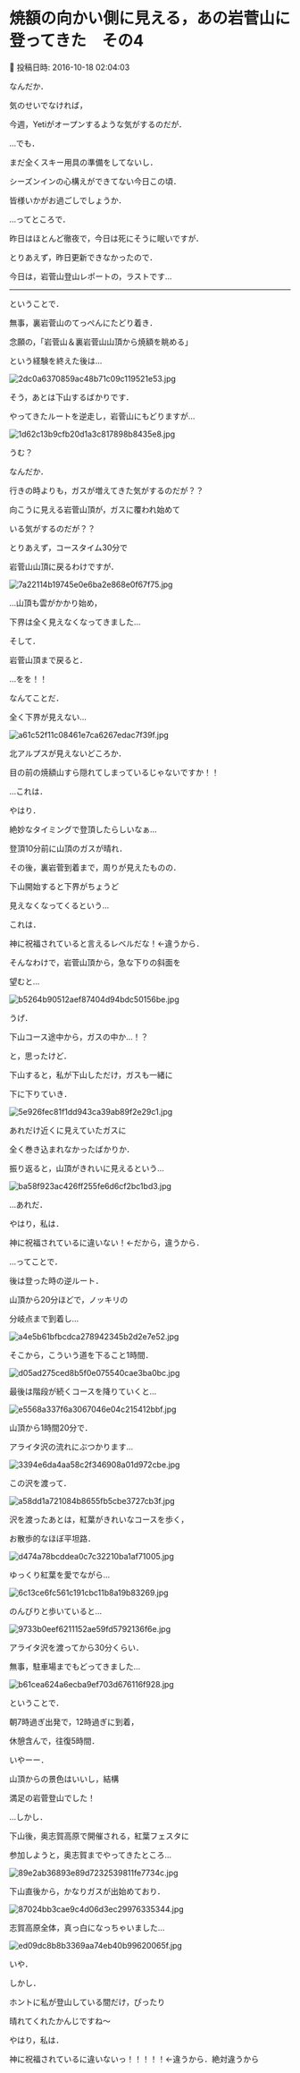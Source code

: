 # 焼額の向かい側に見える，あの岩菅山に登ってきた　その4

📅 投稿日時: 2016-10-18 02:04:03

なんだか．


気のせいでなければ，


今週，Yetiがオープンするような気がするのだが．


…でも．


まだ全くスキー用具の準備をしてないし．


シーズンインの心構えができてない今日この頃．


皆様いかがお過ごしでしょうか．





…ってところで．


昨日はほとんど徹夜で，今日は死にそうに眠いですが．


とりあえず，昨日更新できなかったので．


今日は，岩菅山登山レポートの，ラストです…





---





ということで．


無事，裏岩菅山のてっぺんにたどり着き．


念願の，「岩菅山＆裏岩菅山山頂から焼額を眺める」


という経験を終えた後は…




![2dc0a6370859ac48b71c09c119521e53.jpg](images/2dc0a6370859ac48b71c09c119521e53.jpg)







そう，あとは下山するばかりです．


やってきたルートを逆走し，岩菅山にもどりますが…




![1d62c13b9cfb20d1a3c817898b8435e8.jpg](images/1d62c13b9cfb20d1a3c817898b8435e8.jpg)




うむ？


なんだか．


行きの時よりも，ガスが増えてきた気がするのだが？？


向こうに見える岩菅山頂が，ガスに覆われ始めて


いる気がするのだが？？





とりあえず，コースタイム30分で


岩菅山山頂に戻るわけですが．




![7a22114b19745e0e6ba2e868e0f67f75.jpg](images/7a22114b19745e0e6ba2e868e0f67f75.jpg)




…山頂も雲がかかり始め，


下界は全く見えなくなってきました…





そして．


岩菅山頂まで戻ると．


…をを！！


なんてことだ．


全く下界が見えない…




![a61c52f11c08461e7ca6267edac7f39f.jpg](images/a61c52f11c08461e7ca6267edac7f39f.jpg)




北アルプスが見えないどころか．


目の前の焼額山すら隠れてしまっているじゃないですか！！





…これは．


やはり．


絶妙なタイミングで登頂したらしいなぁ…


登頂10分前に山頂のガスが晴れ．


その後，裏岩菅到着まで，周りが見えたものの．


下山開始すると下界がちょうど


見えなくなってくるという…


これは．


神に祝福されていると言えるレベルだな！←違うから．





そんなわけで，岩菅山頂から，急な下りの斜面を


望むと…




![b5264b90512aef87404d94bdc50156be.jpg](images/b5264b90512aef87404d94bdc50156be.jpg)




うげ．


下山コース途中から，ガスの中か…！？





と，思ったけど．


下山すると，私が下山しただけ，ガスも一緒に


下に下りていき．




![5e926fec81f1dd943ca39ab89f2e29c1.jpg](images/5e926fec81f1dd943ca39ab89f2e29c1.jpg)




あれだけ近くに見えていたガスに


全く巻き込まれなかったばかりか．


振り返ると，山頂がきれいに見えるという…




![ba58f923ac426ff255fe6d6cf2bc1bd3.jpg](images/ba58f923ac426ff255fe6d6cf2bc1bd3.jpg)




…あれだ．


やはり，私は．


神に祝福されているに違いない！←だから，違うから．





…ってことで．


後は登った時の逆ルート．


山頂から20分ほどで，ノッキリの


分岐点まで到着し…




![a4e5b61bfbcdca278942345b2d2e7e52.jpg](images/a4e5b61bfbcdca278942345b2d2e7e52.jpg)




そこから，こういう道を下ること1時間．




![d05ad275ced8b5f0e075540cae3ba0bc.jpg](images/d05ad275ced8b5f0e075540cae3ba0bc.jpg)




最後は階段が続くコースを降りていくと…




![e5568a337f6a3067046e04c215412bbf.jpg](images/e5568a337f6a3067046e04c215412bbf.jpg)







山頂から1時間20分で．


アライタ沢の流れにぶつかります…




![3394e6da4aa58c2f346908a01d972cbe.jpg](images/3394e6da4aa58c2f346908a01d972cbe.jpg)




この沢を渡って．




![a58dd1a721084b8655fb5cbe3727cb3f.jpg](images/a58dd1a721084b8655fb5cbe3727cb3f.jpg)




沢を渡ったあとは，紅葉がきれいなコースを歩く，


お散歩的なほぼ平坦路．




![d474a78bcddea0c7c32210ba1af71005.jpg](images/d474a78bcddea0c7c32210ba1af71005.jpg)




ゆっくり紅葉を愛でながら…




![6c13ce6fc561c191cbc11b8a19b83269.jpg](images/6c13ce6fc561c191cbc11b8a19b83269.jpg)




のんびりと歩いていると…




![9733b0eef6211152ae59fd5792136f6e.jpg](images/9733b0eef6211152ae59fd5792136f6e.jpg)




アライタ沢を渡ってから30分くらい．


無事，駐車場までもどってきました…




![b61cea624a6ecba9ef703d676116f928.jpg](images/b61cea624a6ecba9ef703d676116f928.jpg)







ということで．


朝7時過ぎ出発で，12時過ぎに到着，


休憩含んで，往復5時間．


いやーー．


山頂からの景色はいいし，結構


満足の岩菅登山でした！





…しかし．


下山後，奥志賀高原で開催される，紅葉フェスタに


参加しようと，奥志賀までやってきたところ…




![89e2ab36893e89d7232539811fe7734c.jpg](images/89e2ab36893e89d7232539811fe7734c.jpg)




下山直後から，かなりガスが出始めており．




![87024bb3cae9c4d06d3ec29976335344.jpg](images/87024bb3cae9c4d06d3ec29976335344.jpg)




志賀高原全体，真っ白になっちゃいました…




![ed09dc8b8b3369aa74eb40b99620065f.jpg](images/ed09dc8b8b3369aa74eb40b99620065f.jpg)







いや．


しかし．


ホントに私が登山している間だけ，ぴったり


晴れてくれたかんじですね～


やはり，私は．


神に祝福されているに違いないっ！！！！！←違うから．絶対違うから
